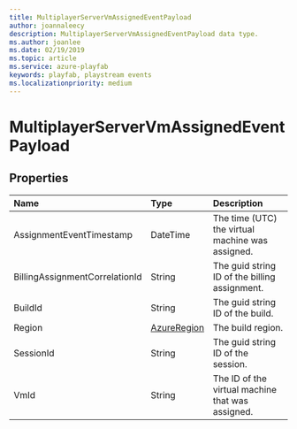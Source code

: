 ```yaml
---
title: MultiplayerServerVmAssignedEventPayload
author: joannaleecy
description: MultiplayerServerVmAssignedEventPayload data type.
ms.author: joanlee
ms.date: 02/19/2019
ms.topic: article
ms.service: azure-playfab
keywords: playfab, playstream events
ms.localizationpriority: medium
---
```


# MultiplayerServerVmAssignedEventPayload

## Properties

|Name|Type|Description|
| :--------------------|:-------------------|:----------------------|
|AssignmentEventTimestamp|DateTime|The time (UTC) the virtual machine was assigned.|
|BillingAssignmentCorrelationId|String|The guid string ID of the billing assignment.|
|BuildId|String|The guid string ID of the build.|
|Region|[AzureRegion](azureregion.md)|The build region.|
|SessionId|String|The guid string ID of the session.|
|VmId|String|The ID of the virtual machine that was assigned.|
